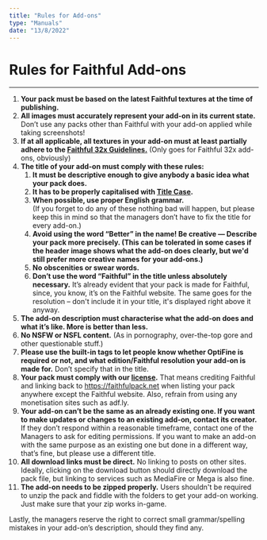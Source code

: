 ```yaml
---
title: "Rules for Add-ons"
type: "Manuals"
date: "13/8/2022"
---
```

# Rules for Faithful Add-ons
___
1. **Your pack must be based on the latest Faithful textures at the time of publishing.**
2. **All images must accurately represent your add-on in its current state.** Don’t use any packs other than Faithful with your add-on applied while taking screenshots!
3. **If at all applicable, all textures in your add-on must at least partially adhere to the [Faithful 32x Guidelines.](/pages/textures/f32-texturing-guidelines)** (Only goes for Faithful 32x add-ons, obviously)
4. **The title of your add-on must comply with these rules:**
    <ol class="roman">
    <li><b>It must be descriptive enough to give anybody a basic idea what your pack does.</b></li>
    <li><b>It has to be properly capitalised with <a href="https://en.wikipedia.org/wiki/Title_case">Title Case</a>.</b></li>
    <li><b>When possible, use proper English grammar.</b>
    <br>(If you forget to do any of these nothing bad will happen, but please keep this in mind so that the managers don’t have to fix the title for every add-on.)</li>
    <li><b>Avoid using the word “Better” in the name! Be creative — Describe your pack more precisely. (This can be tolerated in some cases if the header image shows what the add-on does clearly, but we'd still prefer more creative names for your add-ons.)</b></li>
    <li><b>No obscenities or swear words.</b></li>
    <li><b>Don’t use the word “Faithful” in the title unless absolutely necessary.</b> It’s already evident that your pack is made for Faithful, since, you know, it’s on the Faithful website. The same goes for the resolution – don't include it in your title, it's displayed right above it anyway.</li>
    </ol>
5. **The add-on description must characterise what the add-on does and what it’s like. More is better than less.**
6. **No NSFW or NSFL content.** (As in pornography, over-the-top gore and other questionable stuff.)
7. **Please use the built-in tags to let people know whether OptiFine is required or not, and what edition/Faithful resolution your add-on is made for.** Don’t specify that in the title.
8. **Your pack must comply with our [license](https://faithfulpack.net/license).** That means crediting Faithful and linking back to https://faithfulpack.net when listing your pack anywhere except the Faithful website. Also, refrain from using any monetisation sites such as adf.ly.
9. **Your add-on can’t be the same as an already existing one. If you want to make updates or changes to an existing add-on, contact its creator.** If they don’t respond within a reasonable timeframe, contact one of the Managers to ask for editing permissions. If you want to make an add-on with the same purpose as an existing one but done in a different way, that’s fine, but please use a different title.
10. **All download links must be direct.** No linking to posts on other sites. Ideally, clicking on the download button should directly download the pack file, but linking to services such as MediaFire or Mega is also fine.
11. **The add-on needs to be zipped properly.** Users shouldn't be required to unzip the pack and fiddle with the folders to get your add-on working. Just make sure that your zip works in-game.

Lastly, the managers reserve the right to correct small grammar/spelling mistakes in your add-on’s description, should they find any.